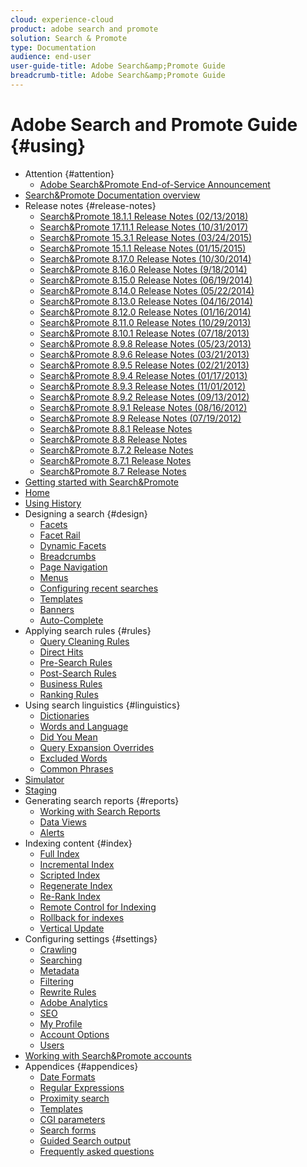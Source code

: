 ```yaml
---
cloud: experience-cloud
product: adobe search and promote
solution: Search & Promote
type: Documentation
audience: end-user
user-guide-title: Adobe Search&amp;Promote Guide
breadcrumb-title: Adobe Search&amp;Promote Guide
---
```


# Adobe Search and Promote Guide {#using}

+ Attention {#attention}
  + [Adobe Search&amp;Promote End-of-Service Announcement](sp-eol.md)
+ [Search&amp;Promote Documentation overview](sp-home.md)
+ Release notes {#release-notes}
  + [Search&amp;Promote 18.1.1 Release Notes (02/13/2018)](c-searchpromote-release-notes/c-rn-02-13-18-version-1811.md)
  + [Search&amp;Promote 17.11.1 Release Notes (10/31/2017)](c-searchpromote-release-notes/c-rn-10-31-17-version-1711.md)
  + [Search&amp;Promote 15.3.1 Release Notes (03/24/2015)](c-searchpromote-release-notes/c-rn-03-19-15-version-153.md)
  + [Search&amp;Promote 15.1.1 Release Notes (01/15/2015)](c-searchpromote-release-notes/c-rn-01-15-15-version-151.md)
  + [Search&amp;Promote 8.17.0 Release Notes (10/30/2014)](c-searchpromote-release-notes/c-rn-10-30-14-version-817.md)
  + [Search&amp;Promote 8.16.0 Release Notes (9/18/2014)](c-searchpromote-release-notes/c-rn-09-18-14-version-816.md)
  + [Search&amp;Promote 8.15.0 Release Notes (06/19/2014)](c-searchpromote-release-notes/c-rn-06-19-14-version-815.md)
  + [Search&amp;Promote 8.14.0 Release Notes (05/22/2014)](c-searchpromote-release-notes/c-rn-05-22-14-version-814.md)
  + [Search&amp;Promote 8.13.0 Release Notes (04/16/2014)](c-searchpromote-release-notes/c-rn-04-16-14-version-813.md)
  + [Search&amp;Promote 8.12.0 Release Notes (01/16/2014)](c-searchpromote-release-notes/c-rn-01-16-14-version-812.md)
  + [Search&amp;Promote 8.11.0 Release Notes (10/29/2013)](c-searchpromote-release-notes/c-rn-10-17-13-version-811.md)
  + [Search&amp;Promote 8.10.1 Release Notes (07/18/2013)](c-searchpromote-release-notes/c-rn-07-18-13-version-810.md)
  + [Search&amp;Promote 8.9.8 Release Notes (05/23/2013)](c-searchpromote-release-notes/c-rn-05-23-13-version-898.md)
  + [Search&amp;Promote 8.9.6 Release Notes (03/21/2013)](c-searchpromote-release-notes/c-rn-03-21-13-version-896.md)
  + [Search&amp;Promote 8.9.5 Release Notes (02/21/2013)](c-searchpromote-release-notes/c-rn-02-21-13-version-895.md)
  + [Search&amp;Promote 8.9.4 Release Notes (01/17/2013)](c-searchpromote-release-notes/c-rn-01-17-13-version-894.md)
  + [Search&amp;Promote 8.9.3 Release Notes (11/01/2012)](c-searchpromote-release-notes/c-rn-11-01-12-version-893.md)
  + [Search&amp;Promote 8.9.2 Release Notes (09/13/2012)](c-searchpromote-release-notes/c-rn-09-13-12-version-892.md)
  + [Search&amp;Promote 8.9.1 Release Notes (08/16/2012)](c-searchpromote-release-notes/c-rn-08-16-12-version-891.md)
  + [Search&amp;Promote 8.9 Release Notes (07/19/2012)](c-searchpromote-release-notes/c-rn-07-19-12-version-89.md)
  + [Search&amp;Promote 8.8.1 Release Notes](c-searchpromote-release-notes/c-rn-05-31-12-version-881.md)
  + [Search&amp;Promote 8.8 Release Notes](c-searchpromote-release-notes/c-rn-04-26-12-version-88.md)
  + [Search&amp;Promote 8.7.2 Release Notes](c-searchpromote-release-notes/c-maintenance-release-03-29-12-version-872.md)
  + [Search&amp;Promote 8.7.1 Release Notes](c-searchpromote-release-notes/c-maintenance-release-02-23-12-version-871.md)
  + [Search&amp;Promote 8.7 Release Notes](c-searchpromote-release-notes/c-maintenance-release-01-19-12-version-870.md)
+ [Getting started with Search&amp;Promote](c-getting-started.md)
+ [Home](c-about-home.md)
+ [Using History](t-using-the-history-option.md)
+ Designing a search {#design}
  + [Facets](c-about-design-menu/c-about-facets.md)
  + [Facet Rail](c-about-design-menu/c-about-facet-rails.md)
  + [Dynamic Facets](c-about-design-menu/c-about-dynamic-facets.md)
  + [Breadcrumbs](c-about-design-menu/c-about-breadcrumbs.md)
  + [Page Navigation](c-about-design-menu/c-about-page-navigation.md)
  + [Menus](c-about-design-menu/c-about-menus.md)
  + [Configuring recent searches](c-about-design-menu/t-configuring-recent-searches.md)
  + [Templates](c-about-design-menu/c-about-templates.md)
  + [Banners](c-about-design-menu/c-about-banners.md)
  + [Auto-Complete](c-about-auto-complete.md)
+ Applying search rules {#rules}
  + [Query Cleaning Rules](c-about-rules-menu/c-about-query-cleaning-rules.md)
  + [Direct Hits](c-about-rules-menu/c-about-direct-hits.md)
  + [Pre-Search Rules](c-about-rules-menu/c-about-pre-search-rules.md)
  + [Post-Search Rules](c-about-rules-menu/c-about-post-search-rules.md)
  + [Business Rules](c-about-rules-menu/c-about-business-rules.md)
  + [Ranking Rules](c-about-rules-menu/c-about-ranking-rules.md)
+ Using search linguistics {#linguistics}
  + [Dictionaries](c-about-linguistics-menu/c-about-dictionaries.md)
  + [Words and Language](c-about-linguistics-menu/c-about-words-and-language.md)
  + [Did You Mean](c-about-linguistics-menu/c-about-did-you-mean.md)
  + [Query Expansion Overrides](c-about-linguistics-menu/c-about-query-expansion-overrides.md)
  + [Excluded Words](c-about-linguistics-menu/c-about-excluded-words.md)
  + [Common Phrases](c-about-linguistics-menu/c-about-common-phrases.md)
+ [Simulator](c-about-simulator.md)
+ [Staging](c-about-staging.md)
+ Generating search reports {#reports}
  + [Working with Search Reports](c-about-reports-menu/c-about-reports-menu.md)
  + [Data Views](c-about-reports-menu/c-about-data-views.md)
  + [Alerts](c-about-reports-menu/c-about-alerts.md)
+ Indexing content {#index}
  + [Full Index](c-about-index-menu/c-about-full-index.md)
  + [Incremental Index](c-about-index-menu/c-about-incremental-index.md)
  + [Scripted Index](c-about-index-menu/c-about-scripted-index.md)
  + [Regenerate Index](c-about-index-menu/c-about-regenerate-index.md)
  + [Re-Rank Index](c-about-index-menu/c-about-re-rank-index.md)
  + [Remote Control for Indexing](c-about-index-menu/c-about-remote-control-for-indexing.md)
  + [Rollback for indexes](c-about-index-menu/c-about-rollback-for-indexes.md)
  + [Vertical Update](c-about-index-menu/c-about-vertical-updates.md)
+ Configuring settings {#settings}
  + [Crawling](c-about-settings-menu/c-about-crawling-menu.md)
  + [Searching](c-about-settings-menu/c-about-searching-menu.md)
  + [Metadata](c-about-settings-menu/c-about-metadata-menu.md)
  + [Filtering](c-about-settings-menu/c-about-filtering-menu.md)
  + [Rewrite Rules](c-about-settings-menu/c-about-rewrite-rules-menu.md)
  + [Adobe Analytics](c-about-settings-menu/c-about-adobe-analytics-menu.md)
  + [SEO](c-about-settings-menu/c-about-seo.md)
  + [My Profile](c-about-settings-menu/c-about-my-profile-menu.md)
  + [Account Options](c-about-settings-menu/c-about-account-options-menu.md)
  + [Users](c-about-settings-menu/c-about-users-menu.md)
+ [Working with Search&amp;Promote accounts](c-about-accounts-menu.md)
+ Appendices {#appendices}
  + [Date Formats](c-appendices/r-date-formats.md)
  + [Regular Expressions](c-appendices/r-regular-expressions.md)
  + [Proximity search](c-appendices/r-about-proximity-search.md)
  + [Templates](c-appendices/c-templates.md)
  + [CGI parameters](c-appendices/c-cgiparameters.md)
  + [Search forms](c-appendices/c-searchforms.md)
  + [Guided Search output](c-appendices/c-guidedsearchoutput.md)
  + [Frequently asked questions](c-appendices/c-faq.md)
